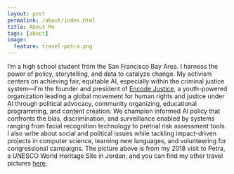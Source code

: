 ```yaml
---
layout: post
permalink: /about/index.html
title: About Me
tags: [about]
image:
  feature: travel-petra.png
---
```


I’m a high school student from the San Francisco Bay Area. I harness the power of policy, storytelling, and data to catalyze change. My activism centers on achieving fair, equitable AI, especially within the criminal justice system—I’m the founder and president of [Encode Justice](https://encodejustice.org), a youth-powered organization leading a global movement for human rights and justice under AI through political advocacy, community organizing, educational programming, and content creation. We champion informed AI policy that confronts the bias, discrimination, and surveillance enabled by systems ranging from facial recognition technology to pretrial risk assessment tools.  I also write about social and political issues while tackling impact-driven projects in computer science, learning new languages, and volunteering for congressional campaigns. The picture above is from my 2018 visit to Petra, a UNESCO World Heritage Site in Jordan, and you can find my other travel pictures [here](https://vsco.co/sneharevanur/gallery). 
